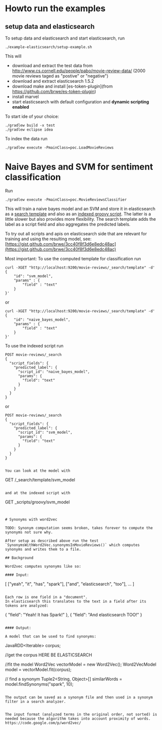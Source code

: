 # Howto run the examples

## setup data and elasticsearch

To setup data and elasticsearch and start elasticsearch, run 

```
./example-elasticsearch/setup-example.sh
```

This will 

- download and extract the test data from http://www.cs.cornell.edu/people/pabo/movie-review-data/ (2000 movie reviews taged as "postive" or "negative")
- download and extract elasticsearch 1.5.2
- download make and install [es-token-plugin](from https://github.com/brwe/es-token-plugin)
- install marvel
- start elasticsearch with default configuration and __dynamic scripting enabled__


To start ide of your choice:

```
./gradlew build -x test
./gradlew eclipse idea
```



To index the data run 

```
./gradlew execute -PmainClass=poc.LoadMovieReviews
```

# Naive Bayes and SVM for sentiment classification

Run
 
```
./gradlew execute -PmainClass=poc.MovieReviewsClassifier

```
This will train a naive bayes model and an SVM and store it in elasticsearch as a [search template](https://www.elastic.co/guide/en/elasticsearch/reference/master/search-template.html) and also as an [indexed groovy script](https://www.elastic.co/guide/en/elasticsearch/reference/current/modules-scripting.html#_indexed_scripts). The latter is a little slower but also provides more flexibility. The search template adds the label as a script field and also aggregates the predicted labels.


To try out all scripts and apis on elasticsearch side that are relevant for training and using the resulting model, see: [https://gist.github.com/brwe/3cc40f8f3d6e8edc48ac](https://gist.github.com/brwe/3cc40f8f3d6e8edc48ac)


Most important: To use the computed template for classification run

```
curl -XGET "http://localhost:9200/movie-reviews/_search/template" -d'
{
    "id": "svm_model",
    "params" : {
        "field" : "text"
    }
}'
```
or

```
curl -XGET "http://localhost:9200/movie-reviews/_search/template" -d'
{
    "id": "naive_bayes_model",
    "params" : {
        "field" : "text"
    }
}'
```

To use the indexed script run

```
POST movie-reviews/_search
{
  "script_fields": {
    "predicted_label": {
      "script_id": "naive_bayes_model",
      "params": {
        "field": "text"
      }
    }
  }
}
```

or 

```
POST movie-reviews/_search
{
  "script_fields": {
    "predicted_label": {
      "script_id": "svm_model",
      "params": {
        "field": "text"
      }
    }
  }
}


You can look at the model with

```
GET /_search/template/svm_model
```

and at the indexed script with

```
GET _scripts/groovy/svm_model
```

 
# Synonyms with word2vec

TODO: Synonym computation seems broken, takes forever to compute the synonyms not sure why.

After setup as described above run the test `SynonymsWithWord2Vec.synonymsInMovieReviews()` which computes synonyms and writes them to a file. 

## Background

Word2vec computes synonyms like so:

#### Input: 

```
[ ["yeah", "it", "has", "spark"],
  ["and", "elasticsearch", "too"],
  ...
]
```

Each row is one field in a "document".
In elasticsearch this translates to the text in a field after its tokens are analyzed:

```
{
	"field": "Yeah! It has Spark!"
},
{
	"field": "And elasticsearch TOO!"
}
```

#### Output:

A model that can be used to find synonyms:

```
JavaRDD<Iterable<String>> corpus;

//get the corpus
HERE BE ELASTICSEARCH

//fit the model
Word2Vec vectorModel = new Word2Vec();
Word2VecModel model = vectorModel.fit(corpus);

// find a synonym
Tuple2<String, Object>[] similarWords = model.findSynonyms("spark", 10);
```

The output can be saved as a synonym file and then used in a synonym filter in a search analyzer.


The input format (analyzed terms in the original order, not sorted) is needed because the algorithm takes into account proximity of words. 
https://code.google.com/p/word2vec/








